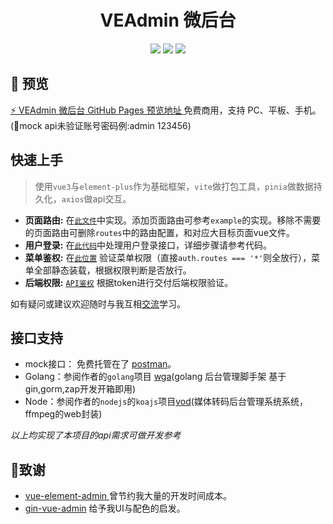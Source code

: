 <div align="center">
    <h1>VEAdmin 微后台</h1>
    <img src="https://img.shields.io/github/stars/penndev/veadmin" />
    <img src="https://img.shields.io/github/languages/code-size/penndev/veadmin" />
    <img src="https://img.shields.io/github/license/penndev/veadmin" />
</div>

## 🎉 预览

[⚡️ VEAdmin 微后台 GitHub Pages 预览地址 ](https://penndev.github.io/veadmin) 免费商用，支持 PC、平板、手机。 (🔑mock api未验证账号密码例:admin 123456)

## 快速上手

> 使用`vue3`与`element-plus`作为基础框架，`vite`做打包工具，`pinia`做数据持久化，`axios`做api交互。

- **页面路由:** 在[`此文件`](https://github.com/penndev/veadmin/blob/main/src/router/index.js#L56)中实现。添加页面路由可参考`example`的实现。移除不需要的页面路由可删除`routes`中的路由配置，和对应大目标页面vue文件。
- **用户登录:** 在[`此代码`](https://github.com/penndev/veadmin/blob/main/src/views/login.vue#L161)中处理用户登录接口，详细步骤请参考代码。
- **菜单鉴权:** 在[`此位置`](https://github.com/penndev/veadmin/blob/main/src/router/auth.js#L30) 验证菜单权限（直接`auth.routes === '*'`则全放行），菜单全部静态装载，根据权限判断是否放行。
- **后端权限:** [`API鉴权`](https://github.com/penndev/veadmin/blob/main/src/utils/request.js#L20) 根据token进行交付后端权限验证。

如有疑问或建议欢迎随时与我互相[交流](mailto:pennilessfor@gmail.com?subject=veadmin)学习。

## 接口支持
- mock接口： 免费托管在了 [postman](https://www.postman.com/)。
- Golang：参阅作者的`golang`项目 [wga](https://github.com/penndev/wga)(golang 后台管理脚手架 基于gin,gorm,zap开发开箱即用)
- Node：参阅作者的`nodejs`的`koajs`项目[vod](https://github.com/penndev/vod)(媒体转码后台管理系统系统，ffmpeg的web封装)

*以上均实现了本项目的api需求可做开发参考*

## 🙏致谢
- [vue-element-admin ](https://github.com/PanJiaChen/vue-element-admin) 曾节约我大量的开发时间成本。
- [gin-vue-admin](https://github.com/flipped-aurora/gin-vue-admin) 给予我UI与配色的启发。
